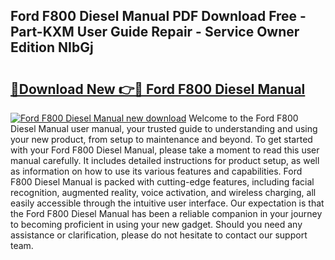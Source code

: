 ## Ford F800 Diesel Manual PDF Download Free - Part-KXM User Guide Repair - Service Owner Edition NIbGj

# <h2><a href="http://bc53896.oget.top/?id=Ford+F800+Diesel+Manual">🔗Download New 👉🔴 Ford F800 Diesel Manual</a></h2>

[![Ford F800 Diesel Manual new download](https://i.imgur.com/5g1atiW.png)](http://bc53896.oget.top/?id=Ford+F800+Diesel+Manual)
Welcome to the Ford F800 Diesel Manual user manual, your trusted guide to understanding and using your new product, from setup to maintenance and beyond. To get started with your Ford F800 Diesel Manual, please take a moment to read this user manual carefully. It includes detailed instructions for product setup, as well as information on how to use its various features and capabilities. Ford F800 Diesel Manual is packed with cutting-edge features, including facial recognition, augmented reality, voice activation, and wireless charging, all easily accessible through the intuitive user interface. Our expectation is that the Ford F800 Diesel Manual has been a reliable companion in your journey to becoming proficient in using your new gadget. Should you need any assistance or clarification, please do not hesitate to contact our support team.
